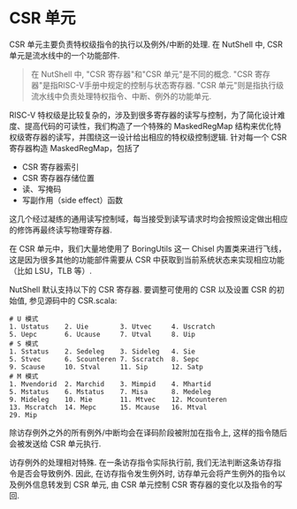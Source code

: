 # CSR 单元

CSR 单元主要负责特权级指令的执行以及例外/中断的处理. 在 NutShell 中, CSR 单元是流水线中的一个功能部件. 

> 在 NutShell 中, "CSR 寄存器"和"CSR 单元"是不同的概念. "CSR 寄存器"是指RISC-V手册中规定的控制与状态寄存器. "CSR 单元"则是指执行级流水线中负责处理特权指令、中断、例外的功能单元.

RISC-V 特权级是比较复杂的，涉及到很多寄存器的读写与控制，为了简化设计难度、提高代码的可读性，我们构造了一个特殊的 MaskedRegMap 结构来优化特权级寄存器的读写，并围绕这一设计给出相应的特权级控制逻辑. 针对每一个 CSR 寄存器构造 MaskedRegMap，包括了

* CSR 寄存器索引
* CSR 寄存器存储位置
* 读、写掩码
* 写副作用（side effect）函数

这几个经过凝练的通用读写控制域，每当接受到读写请求时均会按照设定做出相应的修饰再最终读写物理寄存器.

在 CSR 单元中，我们大量地使用了 BoringUtils 这一 Chisel 内置类来进行飞线，这是因为很多其他的功能部件需要从 CSR 中获取到当前系统状态来实现相应功能（比如 LSU，TLB 等）.

NutShell 默认支持以下的 CSR 寄存器. 要调整可使用的 CSR 以及设置 CSR 的初始值, 参见源码中的 CSR.scala:

```
# U 模式
1. Ustatus    2. Uie        3. Utvec     4. Uscratch
5. Uepc       6. Ucause     7. Utval     8. Uip
# S 模式
1. Sstatus    2. Sedeleg    3. Sideleg   4. Sie
5. Stvec      6. Scounteren 7. Sscratch  8. Sepc
9. Scause     10. Stval     11. Sip      12. Satp
# M 模式
1. Mvendorid  2. Marchid    3. Mimpid    4. Mhartid
5. Mstatus    6. Mstatus    7. Misa      8. Medeleg 
9. Mideleg    10. Mie       11. Mtvec    12. Mcounteren
13. Mscratch  14. Mepc      15. Mcause   16. Mtval 
29. Mip
```

除访存例外之外的所有例外/中断均会在译码阶段被附加在指令上, 这样的指令随后会被发送给 CSR 单元执行.

访存例外的处理相对特殊. 在一条访存指令实际执行前, 我们无法判断这条访存指令是否会导致例外. 因此, 在访存指令发生例外时, 访存单元会将产生例外的指令以及例外信息转发到 CSR 单元, 由 CSR 单元控制 CSR 寄存器的变化以及指令的写回.